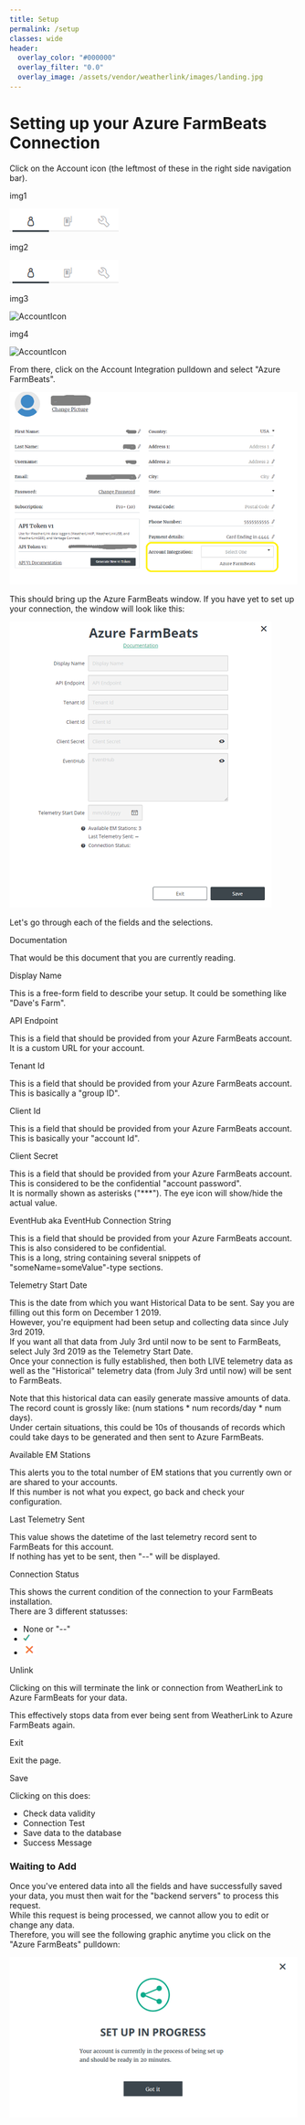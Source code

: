 ```yaml
---
title: Setup
permalink: /setup
classes: wide
header:
  overlay_color: "#000000"
  overlay_filter: "0.0"
  overlay_image: /assets/vendor/weatherlink/images/landing.jpg
---
```


# Setting up your Azure FarmBeats Connection

Click on the Account icon (the leftmost of these in the right side
navigation bar).  
  
img1

![AccountIcon](/images/AccountIcon.png)  

img2

![AccountIcon](./images/AccountIcon.png)  

img3

![AccountIcon](/azure-farmbeats/images/AccountIcon.png)  

img4

![AccountIcon](./azure-farmbeats/images/AccountIcon.png)  

  
From there, click on the Account Integration pulldown and select "Azure
FarmBeats".  
  
![AccountIntegration](/images/AccountIntegration2.png)  
  
This should bring up the Azure FarmBeats window. If you have yet to set
up your connection, the window will look like this:  
  
![UI\_without\_data](/images/UI_without_data.png)  
  
  
Let's go through each of the fields and the selections.

Documentation

That would be this document that you are currently reading.  
  

Display Name

This is a free-form field to describe your setup. It could be something
like "Dave's Farm".  
  

API Endpoint

This is a field that should be provided from your Azure FarmBeats
account. It is a custom URL for your account.  
  

Tenant Id

This is a field that should be provided from your Azure FarmBeats
account. This is basically a "group ID".  
  

Client Id

This is a field that should be provided from your Azure FarmBeats
account. This is basically your "account Id".  
  

Client Secret

This is a field that should be provided from your Azure FarmBeats
account. This is considered to be the confidential "account password".  
It is normally shown as asterisks ("\*\*\*"). The eye icon will
show/hide the actual value.  
  

EventHub aka EventHub Connection String

This is a field that should be provided from your Azure FarmBeats
account.  
This is also considered to be confidential.  
This is a long, string containing several snippets of
"someName=someValue"-type sections.  
  

Telemetry Start Date

This is the date from which you want Historical Data to be sent. Say you
are filling out this form on December 1 2019.  
However, you're equipment had been setup and collecting data since July
3rd 2019.  
If you want all that data from July 3rd until now to be sent to
FarmBeats, select July 3rd 2019 as the Telemetry Start Date.  
Once your connection is fully established, then both LIVE telemetry data
as well as the "Historical" telemetry data (from July 3rd until now)
will be sent to FarmBeats.  
  
Note that this historical data can easily generate massive amounts of
data.  
The record count is grossly like: (num stations \* num records/day \*
num days).  
Under certain situations, this could be 10s of thousands of records
which could take days to be generated and then sent to Azure
FarmBeats.

Available EM Stations

This alerts you to the total number of EM stations that you currently
own or are shared to your accounts.  
If this number is not what you expect, go back and check your
configuration.  
  

Last Telemetry Sent

This value shows the datetime of the last telemetry record sent to
FarmBeats for this account.  
If nothing has yet to be sent, then "--" will be displayed.  
  

Connection Status

This shows the current condition of the connection to your FarmBeats
installation.  
There are 3 different statusses:  

  - None or "--"
  - ![greenCheck](/images/greenCheck.png)
  - ![redX](/images/redX.png)

Unlink

Clicking on this will terminate the link or connection from WeatherLink
to Azure FarmBeats for your data.  
  
This effectively stops data from ever being sent from WeatherLink to
Azure FarmBeats again.

Exit

Exit the page.  
  

Save

Clicking on this does:  

  - Check data validity
  - Connection Test
  - Save data to the database
  - Success Message

### Waiting to Add

Once you've entered data into all the fields and have successfully saved
your data, you must then wait for the "backend servers" to process this
request.  
While this request is being processed, we cannot allow you to edit or
change any data.  
Therefore, you will see the following graphic anytime you click on the
"Azure FarmBeats" pulldown:  
  
![AddInProgress](/images//AddInProgress.png)

